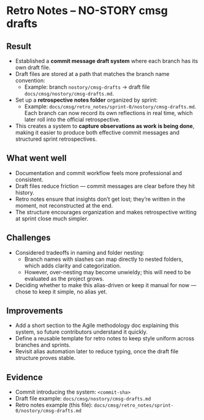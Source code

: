 # Retro Notes – NO-STORY cmsg drafts 

## Result
- Established a **commit message draft system** where each branch has its own draft file.  
- Draft files are stored at a path that matches the branch name convention:  
  - Example: branch `nostory/cmsg-drafts` → draft file `docs/cmsg/nostory/cmsg-drafts.md`.  
- Set up a **retrospective notes folder** organized by sprint:  
  - Example: `docs/cmsg/retro_notes/sprint-0/nostory/cmsg-drafts.md`.  
  Each branch can now record its own reflections in real time, which later roll into the official retrospective.  
- This creates a system to **capture observations as work is being done**, making it easier to produce both effective commit messages and structured sprint retrospectives.  

## What went well
- Documentation and commit workflow feels more professional and consistent.  
- Draft files reduce friction — commit messages are clear before they hit history.  
- Retro notes ensure that insights don’t get lost; they’re written in the moment, not reconstructed at the end.  
- The structure encourages organization and makes retrospective writing at sprint close much simpler.  

## Challenges
- Considered tradeoffs in naming and folder nesting:
  - Branch names with slashes can map directly to nested folders, which adds clarity and categorization.  
  - However, over-nesting may become unwieldy; this will need to be evaluated as the project grows.  
- Deciding whether to make this alias-driven or keep it manual for now — chose to keep it simple, no alias yet.  

## Improvements
- Add a short section to the Agile methodology doc explaining this system, so future contributors understand it quickly.  
- Define a reusable template for retro notes to keep style uniform across branches and sprints.  
- Revisit alias automation later to reduce typing, once the draft file structure proves stable.  

## Evidence
- Commit introducing the system: `<commit-sha>`  
- Draft file example: `docs/cmsg/nostory/cmsg-drafts.md`  
- Retro notes example (this file): `docs/cmsg/retro_notes/sprint-0/nostory/cmsg-drafts.md`